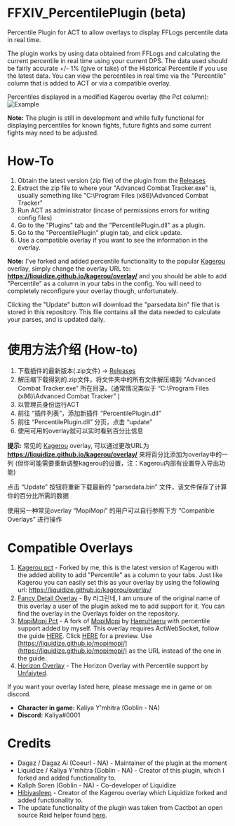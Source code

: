﻿# FFXIV_PercentilePlugin (beta)
Percentile Plugin for ACT to allow overlays to display FFLogs percentile data in real time.

The plugin works by using data obtained from FFLogs and calculating the current percentile in real time using your current DPS. The data used should be fairly accurate +/- 1% (give or take) of the Historical Percentile if you use the latest data. You can view the percentiles in real time via the "Percentile" column that is added to ACT or via a compatible overlay.

Percentiles displayed in a modified Kagerou overlay (the Pct column):
![Example](https://i.imgur.com/lrgGFzG.png)

**Note:** The plugin is still in development and while fully functional for displaying percentiles for known fights, future fights and some current fights may need to be adjusted.

# How-To

1. Obtain the latest version (zip file) of the plugin from the [Releases](https://github.com/Liquidize/FFXIV_PercentilePlugin/releases)
2. Extract the zip file to where your "Advanced Combat Tracker.exe" is, usually something like "C:\Program Files (x86)\Advanced Combat Tracker"
3. Run ACT as administrator (incase of permissions errors for writing config files)
4. Go to the "Plugins" tab and the "PercentilePlugin.dll" as a plugin.
5. Go to the "PercentilePlugin" plugin tab, and click update.
6. Use a compatible overlay if you want to see the information in the overlay.

**Note:** I've forked and added percentile functionality to the popular [Kagerou](https://github.com/hibiyasleep/kagerou) overlay, simply change the overlay URL to: **https://liquidize.github.io/kagerou/overlay/** and you should be able to add "Percentile" as a column in your tabs in the config. You will need to completely reconfigure your overlay though, unfortunately.

Clicking the "Update" button will download the "parsedata.bin" file that is stored in this repository. This file contains all the data needed to calculate your parses, and is updated daily.

# 使用方法介绍 (How-to)
1. 下载插件的最新版本(.zip文件) -> [Releases](https://github.com/Liquidize/FFXIV_PercentilePlugin/releases)
2. 解压缩下载得到的.zip文件，将文件夹中的所有文件解压缩到 “Advanced Combat Tracker.exe” 所在目录。(通常情况类似于 “C:\Program Files (x86)\Advanced Combat Tracker” )
3. 以管理员身份运行ACT
4. 前往 “插件列表”，添加新插件 “PercentilePlugin.dll”
5. 前往 “PercentilePlugin.dll” 分页，点击 “update”
6. 使用可用的overlay就可以实时看到百分比信息

**提示:** 常见的 [Kagerou](https://github.com/hibiyasleep/kagerou) overlay, 可以通过更改URL为 **https://liquidize.github.io/kagerou/overlay/** 来将百分比添加为overlay中的一列 (但你可能需要重新调整kagerou的设置，注：Kagerou内部有设置导入导出功能)

点击 “Update” 按钮将重新下载最新的 “parsedata.bin” 文件，该文件保存了计算你的百分比所需的数据

使用另一种常见overlay “MopiMopi” 的用户可以自行参照下方 “Compatible Overlays” 进行操作
# Compatible Overlays

1. [Kagerou pct](https://github.com/Liquidize/kagerou) - Forked by me, this is the latest version of Kagerou with the added ability to add "Percentile" as a column to your tabs. Just like Kagerou you can easily set this as your overlay by using the following url: https://liquidize.github.io/kagerou/overlay/
2. [Fancy Detail Overlay](https://i.imgur.com/HGSZoQ6.png) - By 라그린네, I am unsure of the original name of this overlay a user of the plugin asked me to add support for it. You can find the overlay in the Overlays folder on the repository.
3. [MopiMopi Pct](https://github.com/Liquidize/mopimopi) - A fork of [MopiMopi](https://github.com/HAERUHAERU/mopimopi) by [HaeruHaeru](https://github.com/HAERUHAERU/) with percentile support added by myself. This overlay requires ActWebSocket, follow the guide [HERE](https://docs.google.com/presentation/d/1U7-Vgv6UA2_EFdvw3m8BI-5-9T91WeKTflDuR7rEx-U/edit). Click [HERE](https://i.imgur.com/bPvNkIQ.png) for a preview. Use [https://liquidize.github.io/mopimopi/](https://liquidize.github.io/mopimopi/) as the URL instead of the one in the guide.
4. [Horizon Overlay](https://github.com/unfaiyted/horizoverlay) - The Horizon Overlay with Percentile support by [Unfaiyted](https://github.com/unfaiyted/).

If you want your overlay listed here, please message me in game or on discord.

* **Character in game:** Kaliya Y'mhitra (Goblin - NA)
* **Discord:** Kaliya#0001

# Credits
* Dagaz / Dagaz Ai (Coeurl - NA) - Maintainer of the plugin at the moment
* Liquidize / Kaliya Y'mhitra (Goblin - NA) - Creator of this plugin, which I forked and added functionality to.
* Kaliph Soren (Goblin - NA) - Co-developer of Liquidize
* [Hibiyasleep](https://github.com/hibiyasleep) - Creator of the Kagerou overlay which Liquidize forked and added functionality to.
* The update functionality of the plugin was taken from Cactbot an open source Raid helper found [here](https://github.com/quisquous/cactbot).


